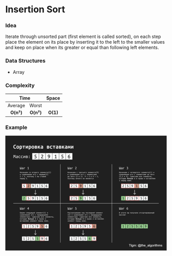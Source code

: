 # Insertion Sort

### Idea

Iterate through unsorted part (first element is called sorted), on each step place the element on its place by inserting it to the left to the smaller values and keep on place when its greater or equal than following left elements.

### Data Structures

- Array

### Complexity

<table>
    <thead>
        <tr>
            <th colspan=2>Time</th>
            <th rowspan=2>Space</th>
        </tr>
    </thead>
    <tbody>
        <tr>
            <td>Average</td>
            <td>Worst</td>
            <td rowspan=2 valign="bottom" align="center">
                <b>O(1)</b>
            </td>
        </tr>
        <tr>
            <td align="center"><b>O(n²)</b></td>
            <td align="center"><b>O(n²)</b></td>
        </tr>
    </tbody>
</table>

### Example

![example](./insertion_sort.jpg)
